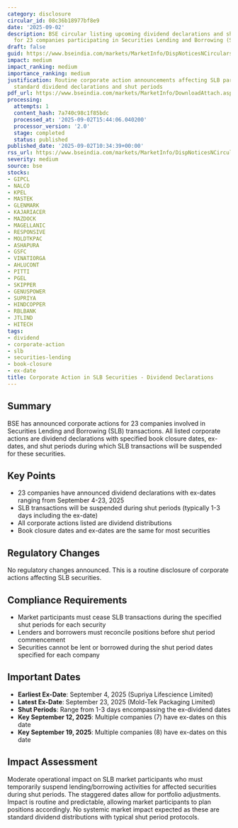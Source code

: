```yaml
---
category: disclosure
circular_id: 08c36b18977bf8e9
date: '2025-09-02'
description: BSE circular listing upcoming dividend declarations and shut periods
  for 23 companies participating in Securities Lending and Borrowing (SLB) scheme.
draft: false
guid: https://www.bseindia.com/markets/MarketInfo/DispNoticesNCirculars.aspx?Noticeid={C220D309-BCE4-4D71-9188-1CB6588BC7DA}&noticeno=20250902-14&dt=09/02/2025&icount=14&totcount=57&flag=0
impact: medium
impact_ranking: medium
importance_ranking: medium
justification: Routine corporate action announcements affecting SLB participants with
  standard dividend declarations and shut periods
pdf_url: https://www.bseindia.com/markets/MarketInfo/DownloadAttach.aspx?id=20250902-14&attachedId=4da9db4d-962b-434d-855f-1a8693c9a89f
processing:
  attempts: 1
  content_hash: 7a740c98c1f85bdc
  processed_at: '2025-09-02T15:44:06.040200'
  processor_version: '2.0'
  stage: completed
  status: published
published_date: '2025-09-02T10:34:39+00:00'
rss_url: https://www.bseindia.com/markets/MarketInfo/DispNoticesNCirculars.aspx?Noticeid={C220D309-BCE4-4D71-9188-1CB6588BC7DA}&noticeno=20250902-14&dt=09/02/2025&icount=14&totcount=57&flag=0
severity: medium
source: bse
stocks:
- GIPCL
- NALCO
- KPEL
- MASTEK
- GLENMARK
- KAJARIACER
- MAZDOCK
- MAGELLANIC
- RESPONSIVE
- MOLDTKPAC
- ASHAPURA
- GSFC
- VINATIORGA
- AHLUCONT
- PITTI
- PGEL
- SKIPPER
- GENUSPOWER
- SUPRIYA
- HINDCOPPER
- RBLBANK
- JTLIND
- HITECH
tags:
- dividend
- corporate-action
- slb
- securities-lending
- book-closure
- ex-date
title: Corporate Action in SLB Securities - Dividend Declarations
---
```


## Summary

BSE has announced corporate actions for 23 companies involved in Securities Lending and Borrowing (SLB) transactions. All listed corporate actions are dividend declarations with specified book closure dates, ex-dates, and shut periods during which SLB transactions will be suspended for these securities.

## Key Points

- 23 companies have announced dividend declarations with ex-dates ranging from September 4-23, 2025
- SLB transactions will be suspended during shut periods (typically 1-3 days including the ex-date)
- All corporate actions listed are dividend distributions
- Book closure dates and ex-dates are the same for most securities

## Regulatory Changes

No regulatory changes announced. This is a routine disclosure of corporate actions affecting SLB securities.

## Compliance Requirements

- Market participants must cease SLB transactions during the specified shut periods for each security
- Lenders and borrowers must reconcile positions before shut period commencement
- Securities cannot be lent or borrowed during the shut period dates specified for each company

## Important Dates

- **Earliest Ex-Date**: September 4, 2025 (Supriya Lifescience Limited)
- **Latest Ex-Date**: September 23, 2025 (Mold-Tek Packaging Limited)
- **Shut Periods**: Range from 1-3 days encompassing the ex-dividend dates
- **Key September 12, 2025**: Multiple companies (7) have ex-dates on this date
- **Key September 19, 2025**: Multiple companies (8) have ex-dates on this date

## Impact Assessment

Moderate operational impact on SLB market participants who must temporarily suspend lending/borrowing activities for affected securities during shut periods. The staggered dates allow for portfolio adjustments. Impact is routine and predictable, allowing market participants to plan positions accordingly. No systemic market impact expected as these are standard dividend distributions with typical shut period protocols.